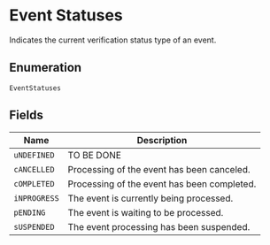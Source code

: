 
# Event Statuses

Indicates the current verification status type of an event.

## Enumeration

`EventStatuses`

## Fields

| Name | Description |
|  --- | --- |
| `uNDEFINED` | TO BE DONE |
| `cANCELLED` | Processing of the event has been canceled. |
| `cOMPLETED` | Processing of the event has been completed. |
| `iNPROGRESS` | The event is currently being processed. |
| `pENDING` | The event is waiting to be processed. |
| `sUSPENDED` | The event processing has been suspended. |

